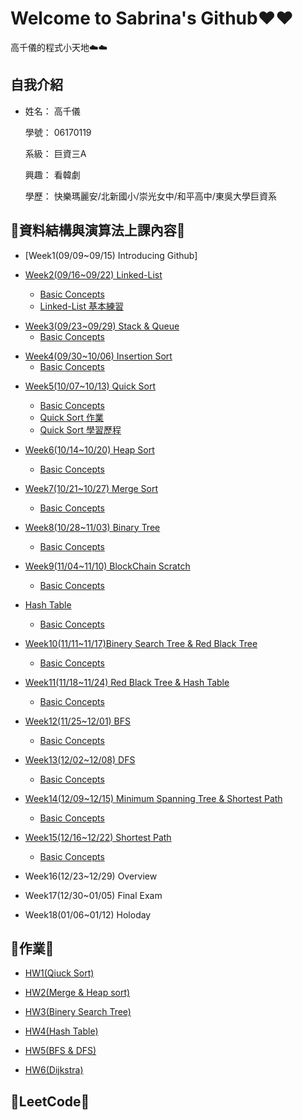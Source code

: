 # Welcome to Sabrina's Github❤️❤️

   高千儀的程式小天地☁️☁️
## 自我介紹
* 姓名： 高千儀
 
  學號： 06170119
 
  系級： 巨資三A
  
  興趣： 看韓劇
  
  學歷： 快樂瑪麗安/北新國小/崇光女中/和平高中/東吳大學巨資系

## 🌟資料結構與演算法上課內容🌟
* [Week1(09/09~09/15) Introducing Github]

* [Week2(09/16~09/22) Linked-List](https://github.com/Sabrina8198/Sabrina/tree/master/Linked-List)
  * [Basic Concepts](https://github.com/Sabrina8198/Sabrina/blob/master/Linked-List/Basic%20Concept.pdf)
  * [Linked-List 基本練習](https://github.com/Sabrina8198/Sabrina/blob/master/Linked-List/Linked%20List(Basic%20Practice)1.ipynb)

- [Week3(09/23~09/29) Stack & Queue](https://github.com/Sabrina8198/Sabrina/tree/master/Stack%20%26%20Queue)
  - [Basic Concepts](https://github.com/Sabrina8198/Sabrina/blob/master/Stack%20%26%20Queue/Basic%20Concept.pdf)
  
* [Week4(09/30~10/06) Insertion Sort](https://github.com/Sabrina8198/Sabrina/tree/master/Insertion%20Sort)
  * [Basic Concepts](https://github.com/Sabrina8198/Sabrina/blob/master/Insertion%20Sort/Basic%20Concept.pdf)
 
- [Week5(10/07~10/13) Quick Sort](https://github.com/Sabrina8198/Sabrina/tree/master/Quick%20Sort)
  - [Basic Concepts](https://github.com/Sabrina8198/Sabrina/blob/master/Quick%20Sort/Basic%20concept.pdf)
  - [Quick Sort 作業](https://github.com/Sabrina8198/Sabrina/blob/master/Quick%20Sort/Quick%20Sort%20HW.ipynb)
  - [Quick Sort 學習歷程](https://github.com/Sabrina8198/Sabrina/blob/master/Quick%20Sort/QuickSort作業.pdf)

- [Week6(10/14~10/20) Heap Sort](https://github.com/Sabrina8198/Sabrina/tree/master/Heap%20Sort)
  - [Basic Concepts](https://github.com/Sabrina8198/Sabrina/blob/master/Heap%20Sort/Basic%20Concept.pdf)

- [Week7(10/21~10/27) Merge Sort](https://github.com/Sabrina8198/Sabrina/tree/master/Merge%20Sort)
  - [Basic Concepts](https://github.com/Sabrina8198/Sabrina/blob/master/Merge%20Sort/Merge%20Sort%20Basic%20Concept.pdf)

- [Week8(10/28~11/03) Binary Tree](https://github.com/Sabrina8198/Sabrina/tree/master/Merge%20Sort)
  - [Basic Concepts](https://github.com/Sabrina8198/Sabrina/blob/master/Merge%20Sort/Merge%20Sort%20Basic%20Concept.pdf)

- [Week9(11/04~11/10) BlockChain Scratch](https://github.com/Sabrina8198/Sabrina/tree/master/Merge%20Sort)
  - [Basic Concepts](https://github.com/Sabrina8198/Sabrina/blob/master/Merge%20Sort/Merge%20Sort%20Basic%20Concept.pdf)

- [Hash Table](https://github.com/Sabrina8198/Sabrina/tree/master/Hash%20Table)
  - [Basic Concepts](https://github.com/Sabrina8198/Sabrina/blob/master/Hash%20Table/Hash%20Table.pdf)

- [Week10(11/11~11/17)Binery Search Tree & Red Black Tree](https://github.com/Sabrina8198/Sabrina/tree/master/Binery%20Search%20Tree%20%26%20Red%20Black%20Tree)
  - [Basic Concepts](https://github.com/Sabrina8198/Sabrina/blob/master/Binery%20Search%20Tree%20%26%20Red%20Black%20Tree/Binery%20Search%20Tree%20%26%20Red%20Black%20Tree.pdf)

- [Week11(11/18~11/24) Red Black Tree & Hash Table](https://github.com/Sabrina8198/Sabrina/tree/master/Binery%20Search%20Tree%20%26%20Red%20Black%20Tree)
  - [Basic Concepts](https://github.com/Sabrina8198/Sabrina/blob/master/Binery%20Search%20Tree%20%26%20Red%20Black%20Tree/Binery%20Search%20Tree%20%26%20Red%20Black%20Tree.pdf)

- [Week12(11/25~12/01) BFS](https://github.com/Sabrina8198/Sabrina/tree/master/BFS%20%26%20DFS)
  - [Basic Concepts](https://github.com/Sabrina8198/Sabrina/blob/master/BFS%20%26%20DFS/BFS%20%26%20DFS.pdf)

- [Week13(12/02~12/08) DFS](https://github.com/Sabrina8198/Sabrina/tree/master/BFS%20%26%20DFS)
  - [Basic Concepts](https://github.com/Sabrina8198/Sabrina/blob/master/BFS%20%26%20DFS/BFS%20%26%20DFS.pdf)

- [Week14(12/09~12/15) Minimum Spanning Tree & Shortest Path]()
  - [Basic Concepts]()

- [Week15(12/16~12/22) Shortest Path]()
  - [Basic Concepts]()

- Week16(12/23~12/29) Overview
  

- Week17(12/30~01/05) Final Exam
  

- Week18(01/06~01/12) Holoday
  
  

## 🌟作業🌟
  * [HW1(Qiuck Sort)](https://github.com/Sabrina8198/Sabrina/tree/master/Quick%20Sort)
  
  * [HW2(Merge & Heap sort)](https://github.com/Sabrina8198/Sabrina/tree/master/HW2)
  
  * [HW3(Binery Search Tree)](https://github.com/Sabrina8198/Sabrina/tree/master/HW3)
  
  * [HW4(Hash Table)](https://github.com/Sabrina8198/Sabrina/tree/master/HW4)
  
  * [HW5(BFS & DFS)](https://github.com/Sabrina8198/Sabrina/tree/master/HW5)
  
  * [HW6(Dijkstra)](https://github.com/Sabrina8198/Sabrina/tree/master/Linked-List)
  
  
## 🌟LeetCode🌟


